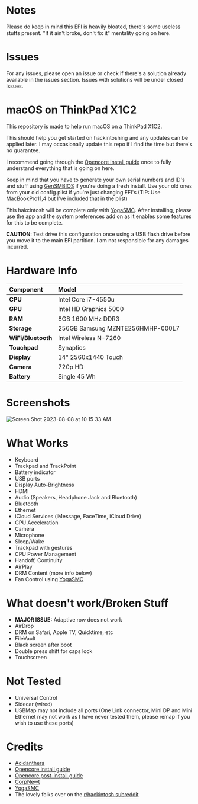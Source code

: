 # Notes
Please do keep in mind this EFI is heavily bloated, there's some useless stuffs present. "If it ain't broke, don't fix it" mentality going on here.

# Issues
For any issues, please open an issue or check if there's a solution already available in the issues section. Issues with solutions will be under closed issues. 

# macOS on ThinkPad X1C2
This repository is made to help run macOS on a ThinkPad X1C2.

This should help you get started on hackintoshing and any updates can be applied later. I may occasionally update this repo if I find the time but there's no guarantee.

I recommend going through the [Opencore install guide](https://dortania.github.io/OpenCore-Install-Guide/) once to fully understand everything that is going on here.

Keep in mind that you have to generate your own serial numbers and ID's and stuff using [GenSMBIOS](https://github.com/corpnewt/GenSMBIOS) if you're doing a fresh install. Use your old ones from your old config.plist if you're just changing EFI's (TIP: Use MacBookPro11,4 but I've included that in the plist)

This hakcintosh will be complete only with [YogaSMC](https://github.com/zhen-zen/YogaSMC). After installing, please use the app and the system preferences add on as it enables some features for this to be complete.

**CAUTION**: Test drive this configuration once using a USB flash drive before you move it to the main EFI partition. I am not responsible for any damages incurred.

# Hardware Info

|**Component**|**Model**|
|:-|:-|
|**CPU**|Intel Core i7-4550u|
|**GPU**|Intel HD Graphics 5000|
|**RAM**|8GB 1600 MHz DDR3|
|**Storage**|256GB Samsung MZNTE256HMHP-000L7|
|**WiFi/Bluetooth**|Intel Wireless N-7260|
|**Touchpad**|Synaptics|
|**Display**| 14" 2560x1440 Touch|
|**Camera**| 720p HD|
|**Battery**| Single 45 Wh|

# Screenshots

![Screen Shot 2023-08-08 at 10 15 33 AM](https://github.com/Krissh-C/X1C2-macOS/assets/117280851/746ce51d-fcb7-4680-b949-4247e6bbc3ae)

# What Works
- Keyboard
- Trackpad and TrackPoint
- Battery indicator
- USB ports
- Display Auto-Brightness
- HDMI
- Audio (Speakers, Headphone Jack and Bluetooth)
- Bluetooth
- Ethernet
- iCloud Services (iMessage, FaceTime, iCloud Drive)
- GPU Acceleration
- Camera
- Microphone
- Sleep/Wake
- Trackpad with gestures
- CPU Power Management
- Handoff, Continuity
- AirPlay
- DRM Content (more info below)
- Fan Control using [YogaSMC](https://github.com/zhen-zen/YogaSMC)

# What doesn't work/Broken Stuff
- **MAJOR ISSUE:** Adaptive row does not work
- AirDrop
- DRM on Safari, Apple TV, Quicktime, etc
- FileVault
- Black screen after boot
- Double press shift for caps lock
- Touchscreen 

# Not Tested
- Universal Control
- Sidecar (wired)
- USBMap may not include all ports (One Link connector, Mini DP and Mini Ethernet may not work as I have never tested them, please remap if you wish to use these ports)

# Credits
- [Acidanthera](https://github.com/acidanthera)
- [Opencore install guide](https://dortania.github.io/OpenCore-Install-Guide/)
- [Opencore post-install guide](https://dortania.github.io/OpenCore-Post-Install/)
- [CorpNewt](https://github.com/corpnewt)
- [YogaSMC](https://github.com/zhen-zen/YogaSMC)
- The lovely folks over on the [r/hackintosh subreddit](https://www.reddit.com/r/hackintosh/)
